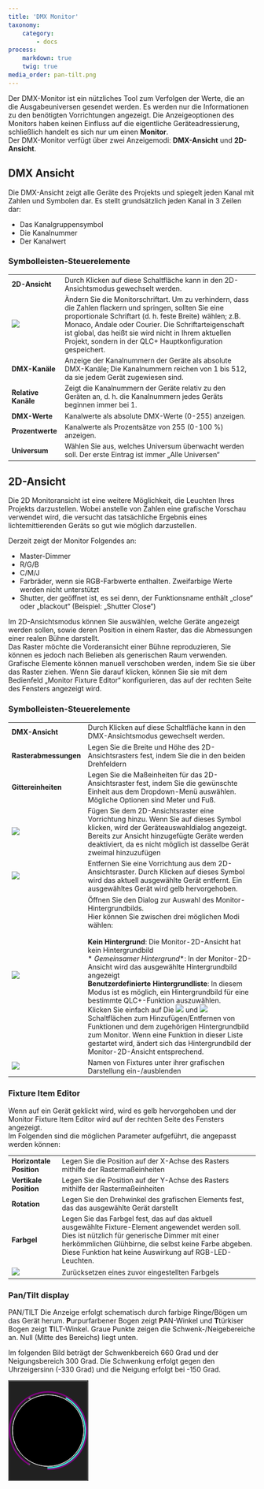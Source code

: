 ```yaml
---
title: 'DMX Monitor'
taxonomy:
    category:
        - docs
process:
    markdown: true
    twig: true
media_order: pan-tilt.png
---
```


Der DMX-Monitor ist ein nützliches Tool zum Verfolgen der Werte, die an die Ausgabeuniversen gesendet werden. Es werden nur die Informationen zu den benötigten Vorrichtungen angezeigt. Die Anzeigeoptionen des Monitors haben keinen Einfluss auf die eigentliche Geräteadressierung, schließlich handelt es sich nur um einen **Monitor**.  
Der DMX-Monitor verfügt über zwei Anzeigemodi: **DMX-Ansicht** und **2D-Ansicht**.

DMX Ansicht
--------

Die DMX-Ansicht zeigt alle Geräte des Projekts und spiegelt jeden Kanal mit Zahlen und Symbolen dar. Es stellt grundsätzlich jeden Kanal in 3 Zeilen dar:

* Das Kanalgruppensymbol
* Die Kanalnummer
* Der Kanalwert

### Symbolleisten-Steuerelemente

| | |
| - | - |
| **2D-Ansicht**| Durch Klicken auf diese Schaltfläche kann in den 2D-Ansichtsmodus gewechselt werden. |
| ![](/basics/fonts.png) | Ändern Sie die Monitorschriftart. Um zu verhindern, dass die Zahlen flackern und springen, sollten Sie eine proportionale Schriftart (d. h. feste Breite) wählen; z.B. Monaco, Andale oder Courier. Die Schriftarteigenschaft ist global, das heißt sie wird nicht in Ihrem aktuellen Projekt, sondern in der QLC+ Hauptkonfiguration gespeichert. |
| **DMX-Kanäle** | Anzeige der Kanalnummern der Geräte als absolute DMX-Kanäle; Die Kanalnummern reichen von 1 bis 512, da sie jedem Gerät zugewiesen sind. |
| **Relative Kanäle** | Zeigt die Kanalnummern der Geräte relativ zu den Geräten an, d. h. die Kanalnummern jedes Geräts beginnen immer bei 1. |
| **DMX-Werte** | Kanalwerte als absolute DMX-Werte (0-255) anzeigen. |
| **Prozentwerte** | Kanalwerte als Prozentsätze von 255 (0-100 %) anzeigen. |
| **Universum** | Wählen Sie aus, welches Universum überwacht werden soll. Der erste Eintrag ist immer „Alle Universen“ |

2D-Ansicht
-------

Die 2D Monitoransicht ist eine weitere Möglichkeit, die Leuchten Ihres Projekts darzustellen. Wobei anstelle von Zahlen eine grafische Vorschau verwendet wird, die versucht das tatsächliche Ergebnis eines lichtemittierenden Geräts so gut wie möglich darzustellen.

Derzeit zeigt der Monitor Folgendes an:

* Master-Dimmer
* R/G/B
* C/M/J
* Farbräder, wenn sie RGB-Farbwerte enthalten. Zweifarbige Werte werden nicht unterstützt
* Shutter, der geöffnet ist, es sei denn, der Funktionsname enthält „close“ oder „blackout“ (Beispiel: „Shutter Close“)

Im 2D-Ansichtsmodus können Sie auswählen, welche Geräte angezeigt werden sollen, sowie deren Position in einem Raster, das die Abmessungen einer realen Bühne darstellt.  
Das Raster möchte die Vorderansicht einer Bühne reproduzieren, Sie können es jedoch nach Belieben als generischen Raum verwenden.  
Grafische Elemente können manuell verschoben werden, indem Sie sie über das Raster ziehen. Wenn Sie darauf klicken, können Sie sie mit dem Bedienfeld „Monitor Fixture Editor“ konfigurieren, das auf der rechten Seite des Fensters angezeigt wird.

### Symbolleisten-Steuerelemente

| | |
| - | - |
| **DMX-Ansicht** | Durch Klicken auf diese Schaltfläche kann in den DMX-Ansichtsmodus gewechselt werden. |
| **Rasterabmessungen** | Legen Sie die Breite und Höhe des 2D-Ansichtsrasters fest, indem Sie die in den beiden Drehfeldern | angezeigten Werte ändern
| **Gittereinheiten** | Legen Sie die Maßeinheiten für das 2D-Ansichtsraster fest, indem Sie die gewünschte Einheit aus dem Dropdown-Menü auswählen. Mögliche Optionen sind Meter und Fuß. |
| ![](/basics/edit_add.png) | Fügen Sie dem 2D-Ansichtsraster eine Vorrichtung hinzu. Wenn Sie auf dieses Symbol klicken, wird der Geräteauswahldialog angezeigt. Bereits zur Ansicht hinzugefügte Geräte werden deaktiviert, da es nicht möglich ist dasselbe Gerät zweimal hinzuzufügen |
| ![](/basics/edit_remove.png) | Entfernen Sie eine Vorrichtung aus dem 2D-Ansichtsraster. Durch Klicken auf dieses Symbol wird das aktuell ausgewählte Gerät entfernt. Ein ausgewähltes Gerät wird gelb hervorgehoben. |
| ![](/basics/image.png) | Öffnen Sie den Dialog zur Auswahl des Monitor-Hintergrundbilds.<br>Hier können Sie zwischen drei möglichen Modi wählen:<br><br>**Kein Hintergrund**: Die Monitor-2D-Ansicht hat kein Hintergrundbild<br>* *Gemeinsamer Hintergrund**: In der Monitor-2D-Ansicht wird das ausgewählte Hintergrundbild angezeigt<br>**Benutzerdefinierte Hintergrundliste**: In diesem Modus ist es möglich, ein Hintergrundbild für eine bestimmte QLC+-Funktion auszuwählen.<br>Klicken Sie einfach auf Die ![](/basics/edit_add.png) und ![](/basics/edit_remove.png) Schaltflächen zum Hinzufügen/Entfernen von Funktionen und dem zugehörigen Hintergrundbild zum Monitor. Wenn eine Funktion in dieser Liste gestartet wird, ändert sich das Hintergrundbild der Monitor-2D-Ansicht entsprechend. |
| ![](/basics/label.png) | Namen von Fixtures unter ihrer grafischen Darstellung ein-/ausblenden |

### Fixture Item Editor

Wenn auf ein Gerät geklickt wird, wird es gelb hervorgehoben und der Monitor Fixture Item Editor wird auf der rechten Seite des Fensters angezeigt.  
Im Folgenden sind die möglichen Parameter aufgeführt, die angepasst werden können:

| | |
| - | - |
| **Horizontale Position** | Legen Sie die Position auf der X-Achse des Rasters mithilfe der Rastermaßeinheiten | fest
| **Vertikale Position** | Legen Sie die Position auf der Y-Achse des Rasters mithilfe der Rastermaßeinheiten | fest
| **Rotation** | Legen Sie den Drehwinkel des grafischen Elements fest, das das ausgewählte Gerät darstellt |
| **Farbgel** | Legen Sie das Farbgel fest, das auf das aktuell ausgewählte Fixture-Element angewendet werden soll. Dies ist nützlich für generische Dimmer mit einer herkömmlichen Glühbirne, die selbst keine Farbe abgeben. Diese Funktion hat keine Auswirkung auf RGB-LED-Leuchten. |
| ![](/basics/fileclose.png) | Zurücksetzen eines zuvor eingestellten Farbgels |

### Pan/Tilt display

PAN/TILT Die Anzeige erfolgt schematisch durch farbige Ringe/Bögen um das Gerät herum. **P**urpurfarbener Bogen zeigt **P**AN-Winkel und **T**türkiser Bogen zeigt **T**ILT-Winkel. Graue Punkte zeigen die Schwenk-/Neigebereiche an. Null (Mitte des Bereichs) liegt unten.

Im folgenden Bild beträgt der Schwenkbereich 660 Grad und der Neigungsbereich 300 Grad. Die Schwenkung erfolgt gegen den Uhrzeigersinn (-330 Grad) und die Neigung erfolgt bei -150 Grad.

![](pan-tilt.png)